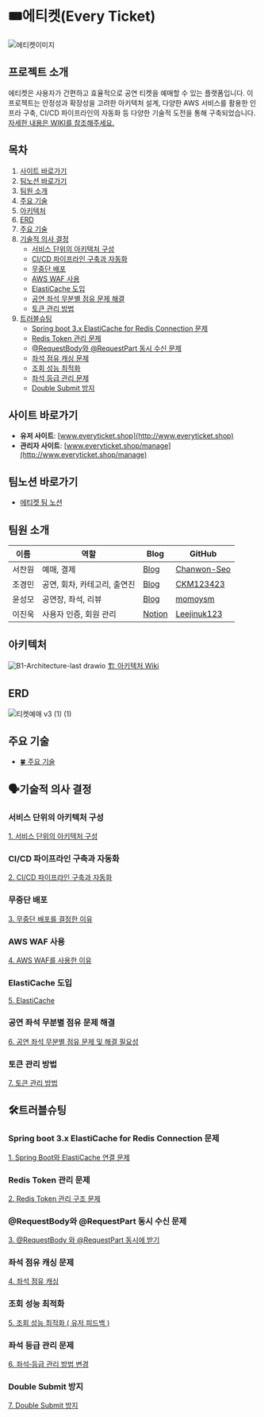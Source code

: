 # 🎟️에티켓(Every Ticket)
![에티켓이미지](https://github.com/user-attachments/assets/34672602-5c6e-4355-9a5e-a0e14ddfa6b1)

## 프로젝트 소개
에티켓은 사용자가 간편하고 효율적으로 공연 티켓을 예매할 수 있는 플랫폼입니다. 이 프로젝트는 안정성과 확장성을 고려한 아키텍처 설계, 다양한 AWS 서비스를 활용한 인프라 구축, CI/CD 파이프라인의 자동화 등 다양한 기술적 도전을 통해 구축되었습니다.
[자세한 내용은 WIKI를 참조해주세요.](https://github.com/b1-sycls/sycls/wiki)
## 목차

1. [사이트 바로가기](#사이트-바로가기)
2. [팀노션 바로가기](#팀노션-바로가기)
3. [팀원 소개](#팀원-소개)
4. [주요 기술](#주요-기술)
5. [아키텍처](#아키텍처)
6. [ERD](#ERD)
7. [주요 기술](#주요-기술)
8. [기술적 의사 결정](#기술적-의사-결정)
    - [서비스 단위의 아키텍처 구성](#서비스-단위의-아키텍처-구성)
    - [CI/CD 파이프라인 구축과 자동화](#cicd-파이프라인-구축과-자동화)
    - [무중단 배포](#무중단-배포)
    - [AWS WAF 사용](#aws-waf-사용)
    - [ElastiCache 도입](#elasticache-도입)
    - [공연 좌석 무분별 점유 문제 해결](#공연-좌석-무분별-점유-문제-해결)
    - [토큰 관리 방법](#토큰-관리-방법)
9. [트러블슈팅](#트러블슈팅)
    - [Spring boot 3.x ElastiCache for Redis Connection 문제](#spring-boot-3x-elasticache-for-redis-connection-문제)
    - [Redis Token 관리 문제](#redis-token-관리-문제)
    - [@RequestBody와 @RequestPart 동시 수신 문제](#requestbody와-requestpart-동시-수신-문제)
    - [좌석 점유 캐싱 문제](#좌석-점유-캐싱-문제)
    - [조회 성능 최적화](#조회-성능-최적화)
    - [좌석 등급 관리 문제](#좌석-등급-관리-문제)
    - [Double Submit 방지](#double-submit-방지)


## 사이트 바로가기
- **유저 사이트**: [www.everyticket.shop](http://www.everyticket.shop)
- **관리자 사이트**: [www.everyticket.shop/manage](http://www.everyticket.shop/manage)

## 팀노션 바로가기
- [에티켓 팀 노션](https://teamsparta.notion.site/everyTicket-91486dd6f1af4dbca95a33ba3bc219b7)
  
## 팀원 소개
| 이름     | 역할                       | Blog                                           | GitHub           |
|----------|----------------------------|------------------------------------------------|------------------|
| 서찬원   | 예매, 결제                 | [Blog](https://scwonn60.tistory.com)           | [Chanwon-Seo](https://github.com/Chanwon-Seo) |
| 조경민   | 공연, 회차, 카테고리, 출연진 | [Blog](https://velog.io/@one_step_than/posts)  | [CKM123423](https://github.com/CKM123423) |
| 윤성모   | 공연장, 좌석, 리뷰           | [Blog](https://velog.io/@momoysm/posts)        | [momoysm](https://github.com/momoysm) |
| 이진욱   | 사용자 인증, 회원 관리       | [Notion](https://leecoding.notion.site)       | [Leejinuk123](https://github.com/Leejinuk123) |

## 아키텍처 
![B1-Architecture-last drawio](https://github.com/user-attachments/assets/74187d81-0140-426b-9076-cf7594fff457)
[🏗 아키텍처 Wiki](https://github.com/b1-sycls/sycls/wiki/%F0%9F%8F%97-%EC%95%84%ED%82%A4%ED%85%8D%EC%B2%98)


## ERD
![티켓예매 v3 (1) (1)](https://github.com/user-attachments/assets/6ae18336-f0a5-464f-aa63-3928e7fdc600)

## 주요 기술
- [🍀 주요 기술](https://github.com/b1-sycls/sycls/wiki/%F0%9F%8D%80-%EC%A3%BC%EC%9A%94-%EA%B8%B0%EC%88%A0)

<h2 id="기술적-의사-결정" style="border: none;">🗣️기술적 의사 결정</h2>

### 서비스 단위의 아키텍처 구성

[1. 서비스 단위의 아키텍처 구성](https://github.com/b1-sycls/sycls/wiki/%EC%84%9C%EB%B9%84%EC%8A%A4-%EB%8B%A8%EC%9C%84%EC%9D%98-%EC%95%84%ED%82%A4%ED%85%8D%EC%B2%98-%EA%B5%AC%EC%84%B1)

### CI/CD 파이프라인 구축과 자동화

[2. CI/CD 파이프라인 구축과 자동화](https://github.com/b1-sycls/sycls/wiki/CI-CD-%ED%8C%8C%EC%9D%B4%ED%94%84%EB%9D%BC%EC%9D%B8-%EA%B5%AC%EC%B6%95%EA%B3%BC-%EC%9E%90%EB%8F%99%ED%99%94)

### 무중단 배포

[3. 무중단 배포를 결정한 이유](https://github.com/b1-sycls/sycls/wiki/%EB%AC%B4%EC%A4%91%EB%8B%A8-%EB%B0%B0%ED%8F%AC%EB%A5%BC-%EA%B2%B0%EC%A0%95%ED%95%9C-%EC%9D%B4%EC%9C%A0)


### AWS WAF 사용

[4. AWS WAF를 사용한 이유](https://github.com/b1-sycls/sycls/wiki/AWS-WAF%EB%A5%BC-%EC%82%AC%EC%9A%A9%ED%95%9C-%EC%9D%B4%EC%9C%A0)

### ElastiCache 도입

[5. ElastiCache](https://github.com/b1-sycls/sycls/wiki/ElastiCache)

### 공연 좌석 무분별 점유 문제 해결

[6. 공연 좌석 무분별 점유 문제 및 해결 필요성](https://github.com/b1-sycls/sycls/wiki/%EA%B3%B5%EC%97%B0-%EC%A2%8C%EC%84%9D-%EB%AC%B4%EB%B6%84%EB%B3%84-%EC%A0%90%EC%9C%A0-%EB%AC%B8%EC%A0%9C-%EB%B0%8F-%ED%95%B4%EA%B2%B0-%ED%95%84%EC%9A%94%EC%84%B1)

### 토큰 관리 방법
[7. 토큰 관리 방법](https://github.com/b1-sycls/sycls/wiki/%ED%86%A0%ED%81%B0-%EA%B4%80%EB%A6%AC-%EB%B0%A9%EB%B2%95)

## 🛠트러블슈팅

### Spring boot 3.x ElastiCache for Redis Connection 문제

[1. Spring Boot와 ElastiCache 연결 문제](https://github.com/b1-sycls/sycls/wiki/Spring-Boot%EC%99%80-ElastiCache-%EC%97%B0%EA%B2%B0-%EB%AC%B8%EC%A0%9C)

### Redis Token 관리 문제

[2. Redis Token 관리 구조 문제](https://github.com/b1-sycls/sycls/wiki/Redis-Token-%EA%B4%80%EB%A6%AC-%EA%B5%AC%EC%A1%B0-%EB%AC%B8%EC%A0%9C)

### @RequestBody와 @RequestPart 동시 수신 문제

[3. @RequestBody 와 @RequestPart 동시에 받기](https://github.com/b1-sycls/sycls/wiki/@RequestBody-%EC%99%80-@RequestPart-%EB%8F%99%EC%8B%9C%EC%97%90-%EB%B0%9B%EA%B8%B0)

### 좌석 점유 캐싱 문제

[4. 좌석 점유 캐싱](https://github.com/b1-sycls/sycls/wiki/%EC%A2%8C%EC%84%9D-%EC%A0%90%EC%9C%A0-%EC%BA%90%EC%8B%B1)

### 조회 성능 최적화

[5. 조회 성능 최적화 ( 유저 피드백 )](https://github.com/b1-sycls/sycls/wiki/5.-%EC%A1%B0%ED%9A%8C-%EC%84%B1%EB%8A%A5-%EC%B5%9C%EC%A0%81%ED%99%94-(-%EC%9C%A0%EC%A0%80-%ED%94%BC%EB%93%9C%EB%B0%B1-))

### 좌석 등급 관리 문제

[6. 좌석‐등급 관리 방법 변경](https://github.com/b1-sycls/sycls/wiki/%EC%A2%8C%EC%84%9D%E2%80%90%EB%93%B1%EA%B8%89-%EA%B4%80%EB%A6%AC-%EB%B0%A9%EB%B2%95-%EB%B3%80%EA%B2%BD)

### Double Submit 방지

[7. Double Submit 방지](https://github.com/b1-sycls/sycls/wiki/Double-Submit-%EB%B0%A9%EC%A7%80)
